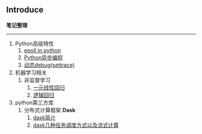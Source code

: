 ## Introduce  
**笔记整理**      
***
1. Python高级特性
   1. [epoll in python](https://github.com/mggger/pyRelate/blob/master/features/epoll%20in%20python.ipynb)
   2. [Python异步编程](https://github.com/mggger/pyRelate/blob/master/features/asyncio.ipynb) 
   3. [动态debug(settrace)](https://github.com/mggger/pyRelate/blob/master/features/debug.ipynb)
2. 机器学习相关
   1. 非监督学习
      1. [一元线性回归](https://github.com/mggger/pyRelate/blob/master/machine-learning/%E4%B8%80%E5%85%83%E7%BA%BF%E6%80%A7%E5%9B%9E%E5%BD%92.ipynb)
      2. [逻辑回归](https://github.com/mggger/pyRelate/blob/master/machine-learning/%E6%9C%BA%E5%99%A8%E5%AD%A6%E4%B9%A0-%E9%80%BB%E8%BE%91%E5%9B%9E%E5%BD%92.ipynb)
3. python第三方库
   1. 分布式计算框架 **Dask**
      1. [dask简介](https://github.com/mggger/pyRelate/blob/master/third-party/dask/Dask.ipynb)
      2. [dask几种任务调度方式以及流式计算](https://github.com/mggger/pyRelate/blob/master/third-party/dask/dask-scheduling.ipynb)
